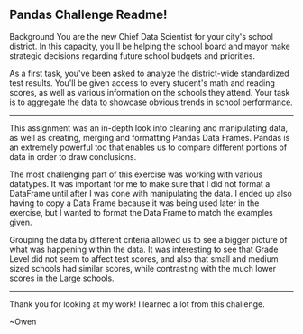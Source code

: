 ## Pandas Challenge Readme!

Background
You are the new Chief Data Scientist for your city's school district. In this capacity, you'll be helping the school board and mayor make strategic decisions regarding future school budgets and priorities.

As a first task, you've been asked to analyze the district-wide standardized test results. You'll be given access to every student's math and reading scores, as well as various information on the schools they attend. Your task is to aggregate the data to showcase obvious trends in school performance.


-----------------------------------


This assignment was an in-depth look into cleaning and manipulating data, as well as creating, merging and formatting Pandas Data Frames.  Pandas is an extremely powerful too that enables us to compare different portions of data in order to draw conclusions.  

The most challenging part of this exercise was working with various datatypes.  It was important for me to make sure that I did not format a DataFrame until after I was done with manipulating the data.  I ended up also having to copy a Data Frame because it was being used later in the exercise, but I wanted to format the Data Frame to match the examples given.

Grouping the data by different criteria allowed us to see a bigger picture of what was happening within the data.  It was interesting to see that Grade Level did not seem to affect test scores, and also that small and medium sized schools had similar scores, while contrasting with the much lower scores in the Large schools.

----------------------------------
Thank you for looking at my work!  I learned a lot from this challenge.

~Owen
